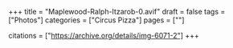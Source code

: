 +++
title = "Maplewood-Ralph-Itzarob-0.avif"
draft = false
tags = ["Photos"]
categories = ["Circus Pizza"]
pages = [""]

citations = ["https://archive.org/details/img-6071-2"]
+++
